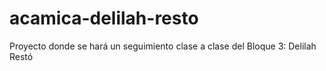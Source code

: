 # acamica-delilah-resto
Proyecto donde se hará un seguimiento clase a clase del Bloque 3: Delilah Restó
